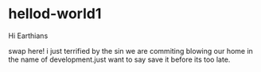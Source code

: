 # hellod-world1

Hi Earthians

swap here! i just terrified by the sin we are commiting
blowing our home in the name of development.just want to 
say save it before its too late.
